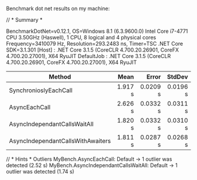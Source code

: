 Benchmark dot net results on my machine:

// * Summary *

BenchmarkDotNet=v0.12.1, OS=Windows 8.1 (6.3.9600.0)
Intel Core i7-4771 CPU 3.50GHz (Haswell), 1 CPU, 8 logical and 4 physical cores
Frequency=3410079 Hz, Resolution=293.2483 ns, Timer=TSC
.NET Core SDK=3.1.301
  [Host]     : .NET Core 3.1.5 (CoreCLR 4.700.20.26901, CoreFX 4.700.20.27001), X64 RyuJIT
  DefaultJob : .NET Core 3.1.5 (CoreCLR 4.700.20.26901, CoreFX 4.700.20.27001), X64 RyuJIT


|                            Method |    Mean |    Error |   StdDev |
|---------------------------------- |--------:|---------:|---------:|
|             SynchronioslyEachCall | 1.917 s | 0.0209 s | 0.0196 s |
|                     AsyncEachCall | 2.626 s | 0.0332 s | 0.0311 s |
|      AsyncIndependantCallsWaitAll | 1.820 s | 0.0332 s | 0.0310 s |
| AsyncIndependantCallsWithAwaiters | 1.811 s | 0.0287 s | 0.0268 s |

// * Hints *
Outliers
  MyBench.AsyncEachCall: Default                -> 1 outlier  was  detected (2.52 s)
  MyBench.AsyncIndependantCallsWaitAll: Default -> 1 outlier  was  detected (1.74 s)
